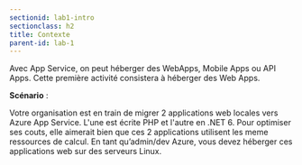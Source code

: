 ```yaml
---
sectionid: lab1-intro
sectionclass: h2
title: Contexte
parent-id: lab-1
---
```


Avec App Service, on peut héberger des WebApps, Mobile Apps ou API Apps. Cette première activité consistera à héberger des Web Apps.

**Scénario** :

Votre organisation est en train de migrer 2 applications web locales vers Azure App Service. L'une est écrite PHP et l'autre en .NET 6. Pour optimiser ses couts, elle aimerait bien que ces 2 applications utilisent les meme ressources de calcul. En tant qu’admin/dev Azure, vous devez héberger ces applications web sur des serveurs Linux.
